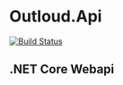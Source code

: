 # Outloud.Api
[![Build Status](https://travis-ci.org/out-loud/Outloud.Api.svg?branch=master)](https://travis-ci.org/out-loud/Outloud.Api)
## .NET Core Webapi